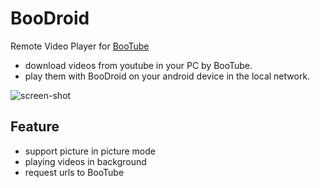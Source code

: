 # BooDroid

Remote Video Player for [BooTube](https://github.com/toyota-m2k/ytplayer)

- download videos from youtube in your PC by BooTube.
- play them with BooDroid on your android device in the local network.

![screen-shot](https://user-images.githubusercontent.com/11642381/166850992-6eb73dbd-db59-4489-9747-c20b0703b37a.png)

## Feature

- support picture in picture mode
- playing videos in background
- request urls to BooTube
